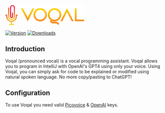 <img src='.github/media/logo-horizontal-text.svg' width='250'>

[![Version](https://img.shields.io/jetbrains/plugin/v/23086-voqal-assistant.svg)](https://plugins.jetbrains.com/plugin/23086-voqal-assistant)
[![Downloads](https://img.shields.io/jetbrains/plugin/d/23086-voqal-assistant.svg)](https://plugins.jetbrains.com/plugin/23086-voqal-assistant)

## Introduction

<!-- Plugin description -->

Voqal (pronounced vocal) is a vocal programming assistant.
Voqal allows you to program in IntelliJ with OpenAI's GPT4 using only your voice.
Using Voqal, you can simply ask for code to be explained or modified using natural spoken language.
No more copy/pasting to ChatGPT!

<!-- Plugin description end -->

## Configuration

To use Voqal you need valid [Picovoice](https://picovoice.ai) & [OpenAI](https://openai.com) keys.

[template]: https://github.com/JetBrains/intellij-platform-plugin-template

[docs:plugin-description]: https://plugins.jetbrains.com/docs/intellij/plugin-user-experience.html#plugin-description-and-presentation
